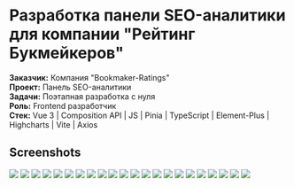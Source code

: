 # Разработка панели SEO-аналитики для компании "Рейтинг Букмейкеров"

**Заказчик:** Компания "Bookmaker-Ratings"<br>
**Проект:** Панель SEO-аналитики<br>
**Задачи:** Поэтапная разработка с нуля<br>
**Роль:** Frontend разработчик<br>
**Стек:** Vue 3 | Composition API | JS | Pinia | TypeScript | Element-Plus | Highcharts | Vite | Axios

## Screenshots
![](screenshots/1.png)
![](screenshots/2.png)
![](screenshots/3.png)
![](screenshots/4.png)
![](screenshots/5.png)
![](screenshots/6.png)
![](screenshots/7.png)
![](screenshots/8.png)
![](screenshots/9.png)
![](screenshots/10.png)
![](screenshots/11.png)
![](screenshots/12.png)
![](screenshots/13.png)
![](screenshots/14.png)
![](screenshots/15.png)
![](screenshots/16.png)
![](screenshots/17.png)
![](screenshots/18.png)
![](screenshots/19.png)
![](screenshots/20.png)
![](screenshots/21.png)
![](screenshots/22.png)
